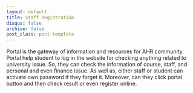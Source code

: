 ```yaml
---
layout: default
title: Staff Registration
disqus: false
archive: false
post_class: post-template
---
```


Portal is the gateway of information and resources for AHR community. Portal help student to log in the website for checking anything related to university issue. So, they can check the information of course, staff, and personal and even finance issue. As well as, either staff or student can activate own password if they forget it. Moreover, can they click portal button and then check result or even register online.

 

